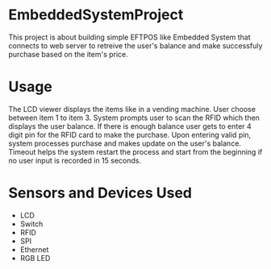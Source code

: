 # EmbeddedSystemProject

This project is about building simple EFTPOS like Embedded System that connects to web server to retreive the user's balance and make successfuly purchase based on the item's price.

# Usage
The LCD viewer displays the items like in a vending machine. User choose between item 1 to item 3. System prompts user to scan the RFID which then displays the user balance. If there is enough balance user gets to enter 4 digit pin for the RFID card to make the purchase. Upon entering valid pin, system processes purchase and makes update on the user's balance. Timeout helps the system restart the process and start from the beginning if no user input is recorded in 15 seconds.

# Sensors and Devices Used

- LCD
- Switch
- RFID
- SPI
- Ethernet
- RGB LED
